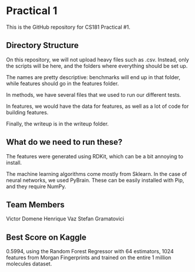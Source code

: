 # Practical 1

This is the GitHub repository for CS181 Practical #1.

## Directory Structure

On this repository, we will not upload heavy files such as .csv.
Instead, only the scripts will be here, and the folders where everything
should be set up.

The names are pretty descriptive: benchmarks will end up in that folder,
while features should go in the features folder.

In methods, we have several files that we used to run our different tests.

In features, we would have the data for features, as well as a lot of code for
building features.

Finally, the writeup is in the writeup folder.

## What do we need to run these?

The features were generated using RDKit, which can be a bit annoying to install.

The machine learning algorithms come mostly from Sklearn. In the case of
neural networks, we used PyBrain. These can be easily installed with Pip, and
they require NumPy.

## Team Members
Victor Domene
Henrique Vaz
Stefan Gramatovici

## Best Score on Kaggle
0.5994, using the Random Forest Regressor with 64 estimators, 1024 features
from Morgan Fingerprints and trained on the entire 1 million molecules dataset.
